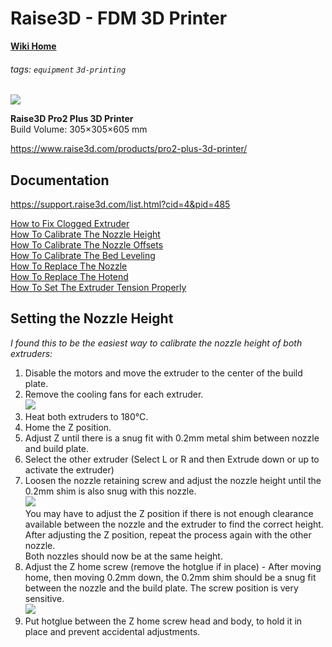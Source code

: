 # Raise3D - FDM 3D Printer

**[Wiki Home](https://hackmd.io/@fablabedp/home)**

###### tags: `equipment` `3d-printing`

![](https://s1.raise3d.com/2020/08/Raise3D_3D-Printer_Pro2-Plus_Shop_2.jpg)

**Raise3D Pro2 Plus 3D Printer**  
Build Volume: 305×305×605 mm  

https://www.raise3d.com/products/pro2-plus-3d-printer/


## Documentation

https://support.raise3d.com/list.html?cid=4&pid=485

[How to Fix Clogged Extruder](https://support.raise3d.com/Pro2-Series/how-to-remove-the-jam-4-387.html)  
[How To Calibrate The Nozzle Height](https://support.raise3d.com/Pro2-Series/how-to-calibrate-the-nozzle-height-4-223.html)  
[How To Calibrate The Nozzle Offsets](https://support.raise3d.com/Pro2-Series/how-to-calibrate-the-nozzle-offsets-4-1332.html)  
[How To Calibrate The Bed Leveling](https://support.raise3d.com/Pro2-Series/how-to-calibrate-the-bed-leveling-4-225.html)  
[How To Replace The Nozzle](https://support.raise3d.com/Pro2-Series/how-to-replace-the-nozzle-4-106.html)  
[How To Replace The Hotend](https://support.raise3d.com/Pro2-Series/how-to-replace-the-hotend-4-1349.html)  
[How To Set The Extruder Tension Properly](https://support.raise3d.com/Pro2-Series/how-to-set-the-extruder-tension-properly-4-516.html)  


## Setting the Nozzle Height

*I found this to be the easiest way to calibrate the nozzle height of both extruders:*

1. Disable the motors and move the extruder to the center of the build plate.  
2. Remove the cooling fans for each extruder.  
![](https://static.raise3d.com/HC-6d69701374ad4417877c168116aa3e95.png)
3. Heat both extruders to 180°C.
4. Home the Z position.
5. Adjust Z until there is a snug fit with 0.2mm metal shim between nozzle and build plate.
6. Select the other extruder (Select L or R and then Extrude down or up to activate the extruder)
7. Loosen the nozzle retaining screw and adjust the nozzle height until the 0.2mm shim is also snug with this nozzle.  
![](https://static.raise3d.com/HC-e1ce7df7b7ee464cb0d24da4fd10cabb.png)  
  You may have to adjust the Z position if there is not enough clearance available between the nozzle and the extruder to find the correct height.  After adjusting the Z position, repeat the process again with the other nozzle.  
  Both nozzles should now be at the same height.
8. Adjust the Z home screw (remove the hotglue if in place) - After moving home, then moving 0.2mm down, the 0.2mm shim should be a snug fit between the nozzle and the build plate. The screw position is very sensitive.  
![](https://static.raise3d.com/HC-83e0b7fa0e384d05bc658c3f43465961.png)
9. Put hotglue between the Z home screw head and body, to hold it in place and prevent accidental adjustments.